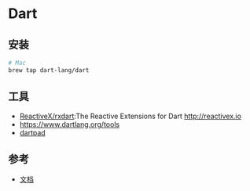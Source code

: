 # Dart

## 安装

```sh
# Mac
brew tap dart-lang/dart
```


## 工具

* [ReactiveX/rxdart](https://github.com/ReactiveX/rxdart):The Reactive Extensions for Dart http://reactivex.io
* <https://www.dartlang.org/tools>
* [dartpad](https://dartpad.dartlang.org/)

## 参考

* [文档](https://www.dartlang.org/)
